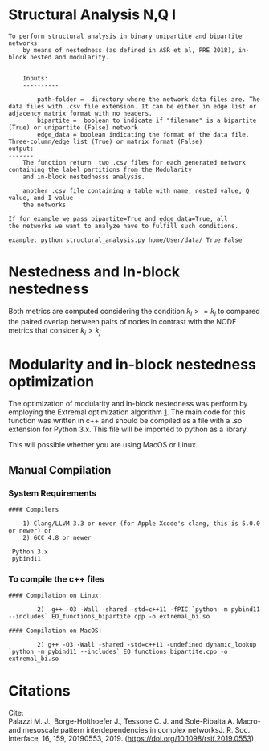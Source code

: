# Structural Analysis N,Q I

	To perform structural analysis in binary unipartite and bipartite networks
    	by means of nestedness (as defined in ASR et al, PRE 2018), in-block nested and modularity.
    
        
    	Inputs:
    	----------
       
           	path-folder =  directory where the network data files are. The data files with .csv file extension. It can be either in edge list or adjacency matrix format with no headers. 
           	bipartite =  boolean to indicate if "filename" is a bipartite (True) or unipartite (False) network
           	edge_data = boolean indicating the format of the data file. Three-column/edge list (True) or matrix format (False)
	output:
	-------
		The function return  two .csv files for each generated network containing the label partitions from the Modularity
		and in-block nestednesss analysis.
		
		another .csv file containing a table with name, nested value, Q value, and I value
		the networks
	
	If for example we pass bipartite=True and edge_data=True, all 
	the networks we want to analyze have to fulfill such conditions.

  	example: python structural_analysis.py home/User/data/ True False

# Nestedness and In-block nestedness

Both metrics are computed considering the condition $k_i>=k_j$ to compared the paired overlap between pairs of nodes in contrast with the NODF metrics that consider $k_i>k_j$

# Modularity and in-block nestedness optimization

The optimization of modularity and in-block nestedness was perform by employing the Extremal optimization algorithm [1](https://doi.org/10.1103/PhysRevE.72.027104).
The main code for this function was written in c++ and should be compiled as a file with a .so extension for Python 3.x. This file will be imported to python as a library. 

This will possible whether you are using MacOS or Linux.

## Manual Compilation

### System Requirements 	
	#### Compilers 

		1) Clang/LLVM 3.3 or newer (for Apple Xcode's clang, this is 5.0.0 or newer) or
		2) GCC 4.8 or newer

	 Python 3.x 
	 pybind11 

### To compile the c++ files 

	#### Compilation on Linux: 
```
		2)  g++ -O3 -Wall -shared -std=c++11 -fPIC `python -m pybind11 --includes` EO_functions_bipartite.cpp -o extremal_bi.so
```
	
	#### Compilation on MacOS: 
```
		2) g++ -O3 -Wall -shared -std=c++11 -undefined dynamic_lookup `python -m pybind11 --includes` EO_functions_bipartite.cpp -o extremal_bi.so
```

# Citations

Cite:      
Palazzi M. J., Borge-Holthoefer J., Tessone C. J. and Solé-Ribalta A. 
Macro- and mesoscale pattern interdependencies in complex networksJ. R. Soc. Interface, 16, 159, 20190553, 2019.
(https://doi.org/10.1098/rsif.2019.0553)